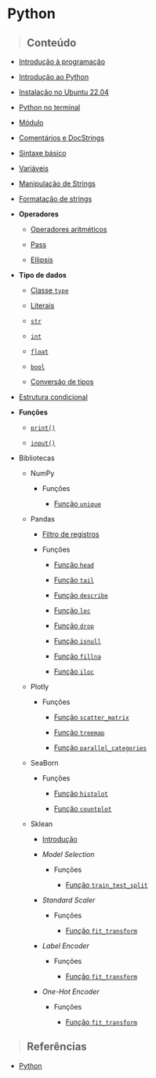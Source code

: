 # Python

> ## **Conteúdo**

- [Introdução à programação](../programming-language/programming-introduction.md)

- [Introdução ao Python](./introduction.md)

- [Instalação no Ubuntu 22.04](./instalation-ubuntu.md)

- [Python no terminal](./python-no-terminal.md)

- [Módulo](./core/module.md)

- [Comentários e DocStrings](./core/comments-and-docstrings.md)

- [Sintaxe básico](./sintaxe-basica.md)

- [Variáveis](./core/variables.md)

- [Manipulação de Strings](./manipulacao-de-strings.md)

- [Formatação de strings](./core/strings-formatation.md)

- **Operadores**

  - [Operadores aritméticos](./core/operators/arithmetics-operators.md)

  - [Pass](./core/operators/pass-operator.md)

  - [Ellipsis](./core/operators/ellipsis-operator.md)

- **Tipo de dados**

  - [Classe `type`](./core/data-types/class-type.md)

  - [Literais](./core/data-types/literals.md)

  - [`str`](./core/data-types/str-type.md)

  - [`int`](./core/data-types/int-type.md)

  - [`float`](./core/data-types/float-type.md)

  - [`bool`](./core/data-types/bool-type.md)

  - [Conversão de tipos](./core/data-types/typecasting.md)

- [Estrutura condicional](./core/conditional-structure.md)

- **Funções**

  - [`print()`](./core/functions/print-function.md)

  - [`input()`](./core/functions/input-function.md)

- Bibliotecas

  - NumPy

    - Funções

      - [Função `unique`](./library/numpy/functions/unique.md)

  - Pandas

    - [Filtro de registros](./library/pandas/registry_filter.md)

    - Funções

      - [Função `head`](./library/pandas/functions/head.md)

      - [Função `tail`](./library/pandas/functions/tail.md)

      - [Função `describe`](./library/pandas/functions/describe.md)

      - [Função `loc`](./library/pandas/functions/loc.md)

      - [Função `drop`](./library/pandas/functions/drop.md)

      - [Função `isnull`](./library/pandas/functions/isnull.md)

      - [Função `fillna`](./library/pandas/functions/fillna.md)

      - [Função `iloc`](./library/pandas/functions/iloc.md)

  - Plotly

    - Funções

      - [Função `scatter_matrix`](./library/plotly/functions/scatter_matrix.md)

      - [Função `treemap`](./library/plotly/functions/treemap.md)

      - [Função `parallel_categories`](./library/plotly/functions/parallel_categories.md)

  - SeaBorn

    - Funções

      - [Função `histplot`](./library/seaborn/functions/histplot.md)

      - [Função `countplot`](./library/seaborn/functions/countplot.md)

  - Sklean

    - [Introdução](./library/sklearn/introduction.md)

    - _Model Selection_

      - Funções

        - [Função `train_test_split`](./library/sklearn/model-selection/functions/train-test-split.md)

    - _Standard Scaler_

      - Funções

        - [Função `fit_transform`](./library/sklearn/standard-scaler/functions/fit_transform.md)

    - _Label Encoder_

      - Funções

        - [Função `fit_transform`](./library/sklearn/label-enconder/functions/fit_transform.md)

    - _One-Hot Encoder_

      - Funções

        - [Função `fit_transform`](./library/sklearn/one-hot-encoder/functions/fit_transform.md)

> ## **Referências**

- [Python](./references.md)

